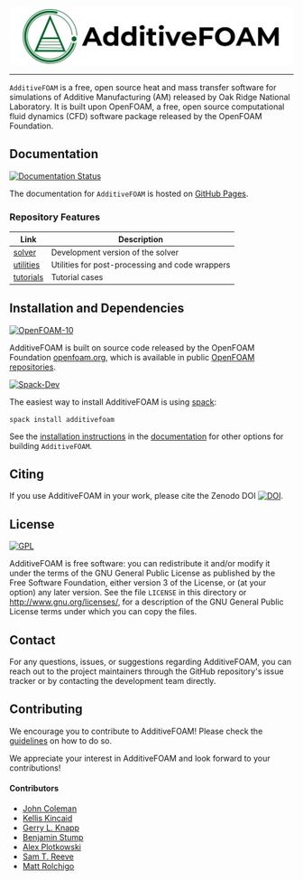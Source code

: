 <img src="https://raw.githubusercontent.com/ORNL-MDF/additivefoam-website-assets/main/images/logo.png" alt="image" width="800">

---
`AdditiveFOAM` is a free, open source heat and mass transfer software for simulations of Additive Manufacturing (AM) released by Oak Ridge National Laboratory. It is built upon OpenFOAM, a free, open source computational fluid dynamics (CFD) software package released by the OpenFOAM Foundation.

## Documentation
[![Documentation Status][docs-badge]][docs-url]

The documentation for `AdditiveFOAM` is hosted on [GitHub Pages](https://ornl.github.io/AdditiveFOAM/).

### Repository Features
| Link                                                | Description                              |
|-----------------------------------------------------------|------------------------------------------|
| [solver](applications/solvers/additiveFoam)               | Development version of the solver        |
| [utilities](applications/utilities)                       | Utilities for post-processing and code wrappers |
| [tutorials](tutorials)                                     | Tutorial cases |

## Installation and Dependencies
[![OpenFOAM-10](https://img.shields.io/badge/OpenFOAM-10-blue.svg)](https://github.com/OpenFOAM/OpenFOAM-10)

AdditiveFOAM is built on source code released by the OpenFOAM Foundation [openfoam.org](https://openfoam.org/), which is available in public [OpenFOAM repositories](https://github.com/OpenFOAM).

[![Spack-Dev](https://img.shields.io/badge/Spack-Dev-blue.svg)](https://github.com/spack/spack)

The easiest way to install AdditiveFOAM is using [spack](https://spack.readthedocs.io/en/latest/):  
```
spack install additivefoam
```

See the [installation instructions](https://ornl.github.io/AdditiveFOAM/docs/installation/#installation) in the [documentation](https://ornl.github.io/AdditiveFOAM/) for other options for building `AdditiveFOAM`.

## Citing
If you use AdditiveFOAM in your work, please cite the Zenodo DOI [![DOI](https://zenodo.org/badge/DOI/10.5281/zenodo.8034097.svg)](https://doi.org/10.5281/zenodo.8034097).

## License
[![GPL](https://img.shields.io/badge/GPL-3-blue.svg)](https://www.gnu.org/licenses/gpl-3.0.html)

AdditiveFOAM is free software: you can redistribute it and/or modify it under the terms of the GNU General Public License as published by the Free Software Foundation, either version 3 of the License, or (at your option) any later version. See the file `LICENSE` in this directory or http://www.gnu.org/licenses/, for a description of the GNU General Public License terms under which you can copy the files.

## Contact
For any questions, issues, or suggestions regarding AdditiveFOAM, you can reach out to the project maintainers through the GitHub repository's issue tracker or by contacting the development team directly.

## Contributing

We encourage you to contribute to AdditiveFOAM! Please check the
[guidelines](CONTRIBUTING.md) on how to do so.

We appreciate your interest in AdditiveFOAM and look forward to your contributions!

#### Contributors
- [John Coleman](https://www.ornl.gov/staff-profile/john-s-coleman)
- [Kellis Kincaid](https://www.ornl.gov/staff-profile/kellis-c-kincaid)
- [Gerry L. Knapp](https://www.ornl.gov/staff-profile/gerald-l-knapp)
- [Benjamin Stump](https://www.ornl.gov/staff-profile/benjamin-c-stump)
- [Alex Plotkowski](https://www.ornl.gov/staff-profile/alex-j-plotkowski)
- [Sam T. Reeve](https://www.ornl.gov/staff-profile/samuel-t-reeve)
- [Matt Rolchigo](https://www.ornl.gov/staff-profile/matt-rolchigo)

[docs-badge]: https://img.shields.io/badge/docs-latest-brightgreen.svg
[docs-url]: https://ornl.github.io/AdditiveFOAM/
